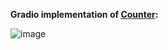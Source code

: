 **Gradio implementation of [Counter](https://eugenkiss.github.io/7guis/tasks#counter):**

![image](https://user-images.githubusercontent.com/1778297/173684070-cd1dcdda-b94d-4962-bb2b-1e0282f11afa.png)
